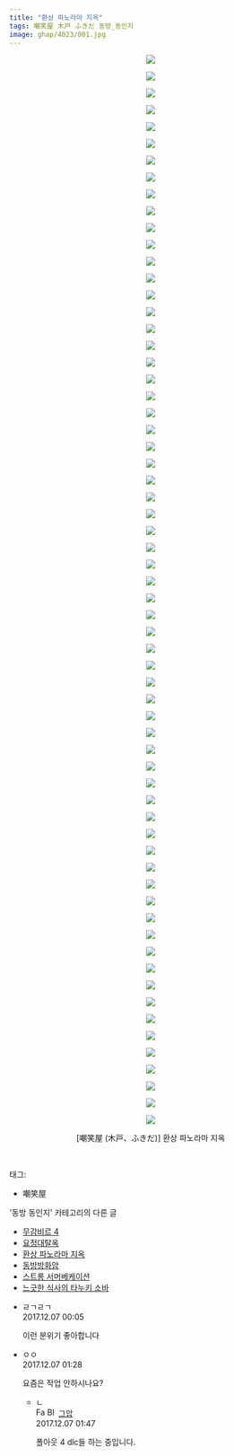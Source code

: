```yaml
---
title: "환상 파노라마 지옥"
tags: 嘲笑屋 木戸 ふきだ 동방_동인지
image: ghap/4023/001.jpg
---
```

<div class="article">
<p style="text-align: center; clear: none; float: none;"><img src="{{ site.nasurl }}/ghap/4023/001.jpg"/></p>
<p style="text-align: center; clear: none; float: none;"><img src="{{ site.nasurl }}/ghap/4023/002.jpg"/></p>
<p style="text-align: center; clear: none; float: none;"><img src="{{ site.nasurl }}/ghap/4023/003.jpg"/></p>
<p style="text-align: center; clear: none; float: none;"><img src="{{ site.nasurl }}/ghap/4023/004.jpg"/></p>
<p style="text-align: center; clear: none; float: none;"><img src="{{ site.nasurl }}/ghap/4023/005.jpg"/></p>
<p style="text-align: center; clear: none; float: none;"><img src="{{ site.nasurl }}/ghap/4023/006.jpg"/></p>
<p style="text-align: center; clear: none; float: none;"><img src="{{ site.nasurl }}/ghap/4023/007.jpg"/></p>
<p style="text-align: center; clear: none; float: none;"><img src="{{ site.nasurl }}/ghap/4023/008.jpg"/></p>
<p style="text-align: center; clear: none; float: none;"><img src="{{ site.nasurl }}/ghap/4023/009.jpg"/></p>
<p style="text-align: center; clear: none; float: none;"><img src="{{ site.nasurl }}/ghap/4023/010.jpg"/></p>
<p style="text-align: center; clear: none; float: none;"><img src="{{ site.nasurl }}/ghap/4023/011.jpg"/></p>
<p style="text-align: center; clear: none; float: none;"><img src="{{ site.nasurl }}/ghap/4023/012.jpg"/></p>
<p style="text-align: center; clear: none; float: none;"><img src="{{ site.nasurl }}/ghap/4023/013.jpg"/></p>
<p style="text-align: center; clear: none; float: none;"><img src="{{ site.nasurl }}/ghap/4023/014.jpg"/></p>
<p style="text-align: center; clear: none; float: none;"><img src="{{ site.nasurl }}/ghap/4023/015.jpg"/></p>
<p style="text-align: center; clear: none; float: none;"><img src="{{ site.nasurl }}/ghap/4023/016.jpg"/></p>
<p style="text-align: center; clear: none; float: none;"><img src="{{ site.nasurl }}/ghap/4023/017.jpg"/></p>
<p style="text-align: center; clear: none; float: none;"><img src="{{ site.nasurl }}/ghap/4023/018.jpg"/></p>
<p style="text-align: center; clear: none; float: none;"><img src="{{ site.nasurl }}/ghap/4023/019.jpg"/></p>
<p style="text-align: center; clear: none; float: none;"><img src="{{ site.nasurl }}/ghap/4023/020.jpg"/></p>
<p style="text-align: center; clear: none; float: none;"><img src="{{ site.nasurl }}/ghap/4023/021.jpg"/></p>
<p style="text-align: center; clear: none; float: none;"><img src="{{ site.nasurl }}/ghap/4023/022.jpg"/></p>
<p style="text-align: center; clear: none; float: none;"><img src="{{ site.nasurl }}/ghap/4023/023.jpg"/></p>
<p style="text-align: center; clear: none; float: none;"><img src="{{ site.nasurl }}/ghap/4023/024.jpg"/></p>
<p style="text-align: center; clear: none; float: none;"><img src="{{ site.nasurl }}/ghap/4023/025.jpg"/></p>
<p style="text-align: center; clear: none; float: none;"><img src="{{ site.nasurl }}/ghap/4023/026.jpg"/></p>
<p style="text-align: center; clear: none; float: none;"><img src="{{ site.nasurl }}/ghap/4023/027.jpg"/></p>
<p style="text-align: center; clear: none; float: none;"><img src="{{ site.nasurl }}/ghap/4023/028.jpg"/></p>
<p style="text-align: center; clear: none; float: none;"><img src="{{ site.nasurl }}/ghap/4023/029.jpg"/></p>
<p style="text-align: center; clear: none; float: none;"><img src="{{ site.nasurl }}/ghap/4023/030.jpg"/></p>
<p style="text-align: center; clear: none; float: none;"><img src="{{ site.nasurl }}/ghap/4023/031.jpg"/></p>
<p style="text-align: center; clear: none; float: none;"><img src="{{ site.nasurl }}/ghap/4023/032.jpg"/></p>
<p style="text-align: center; clear: none; float: none;"><img src="{{ site.nasurl }}/ghap/4023/033.jpg"/></p>
<p style="text-align: center; clear: none; float: none;"><img src="{{ site.nasurl }}/ghap/4023/034.jpg"/></p>
<p style="text-align: center; clear: none; float: none;"><img src="{{ site.nasurl }}/ghap/4023/035.jpg"/></p>
<p style="text-align: center; clear: none; float: none;"><img src="{{ site.nasurl }}/ghap/4023/036.jpg"/></p>
<p style="text-align: center; clear: none; float: none;"><img src="{{ site.nasurl }}/ghap/4023/037.jpg"/></p>
<p style="text-align: center; clear: none; float: none;"><img src="{{ site.nasurl }}/ghap/4023/038.jpg"/></p>
<p style="text-align: center; clear: none; float: none;"><img src="{{ site.nasurl }}/ghap/4023/039.jpg"/></p>
<p style="text-align: center; clear: none; float: none;"><img src="{{ site.nasurl }}/ghap/4023/040.jpg"/></p>
<p style="text-align: center; clear: none; float: none;"><img src="{{ site.nasurl }}/ghap/4023/041.jpg"/></p>
<p style="text-align: center; clear: none; float: none;"><img src="{{ site.nasurl }}/ghap/4023/042.jpg"/></p>
<p style="text-align: center; clear: none; float: none;"><img src="{{ site.nasurl }}/ghap/4023/043.jpg"/></p>
<p style="text-align: center; clear: none; float: none;"><img src="{{ site.nasurl }}/ghap/4023/044.jpg"/></p>
<p style="text-align: center; clear: none; float: none;"><img src="{{ site.nasurl }}/ghap/4023/045.jpg"/></p>
<p style="text-align: center; clear: none; float: none;"><img src="{{ site.nasurl }}/ghap/4023/046.jpg"/></p>
<p style="text-align: center; clear: none; float: none;"><img src="{{ site.nasurl }}/ghap/4023/047.jpg"/></p>
<p style="text-align: center; clear: none; float: none;"><img src="{{ site.nasurl }}/ghap/4023/048.jpg"/></p>
<p style="text-align: center; clear: none; float: none;"><img src="{{ site.nasurl }}/ghap/4023/049.jpg"/></p>
<p style="text-align: center; clear: none; float: none;"><img src="{{ site.nasurl }}/ghap/4023/050.jpg"/></p>
<p style="text-align: center; clear: none; float: none;"><img src="{{ site.nasurl }}/ghap/4023/051.jpg"/></p>
<p style="text-align: center; clear: none; float: none;"><img src="{{ site.nasurl }}/ghap/4023/052.jpg"/></p>
<p style="text-align: center; clear: none; float: none;"><img src="{{ site.nasurl }}/ghap/4023/053.jpg"/></p>
<p style="text-align: center; clear: none; float: none;"><img src="{{ site.nasurl }}/ghap/4023/054.jpg"/></p>
<p style="text-align: center; clear: none; float: none;"><img src="{{ site.nasurl }}/ghap/4023/055.jpg"/></p>
<p style="text-align: center; clear: none; float: none;"><img src="{{ site.nasurl }}/ghap/4023/056.jpg"/></p>
<p style="text-align: center; clear: none; float: none;"><img src="{{ site.nasurl }}/ghap/4023/057.jpg"/></p>
<p style="text-align: center; clear: none; float: none;"><img src="{{ site.nasurl }}/ghap/4023/058.jpg"/></p>
<p style="text-align: center; clear: none; float: none;"><img src="{{ site.nasurl }}/ghap/4023/059.jpg"/></p>
<p style="text-align: center; clear: none; float: none;"><img src="{{ site.nasurl }}/ghap/4023/060.jpg"/></p>
<p style="text-align: center; clear: none; float: none;"><img src="{{ site.nasurl }}/ghap/4023/061.jpg"/></p>
<p style="text-align: center; clear: none; float: none;"><img src="{{ site.nasurl }}/ghap/4023/062.jpg"/></p>
<p style="text-align: center; clear: none; float: none;"><img src="{{ site.nasurl }}/ghap/4023/063.jpg"/></p>
<p style="text-align: center; clear: none; float: none;"><img src="{{ site.nasurl }}/ghap/4023/064.jpg"/></p>
<p style="text-align: center; clear: none; float: none;">[嘲笑屋 (木戸、ふきだ)] 환상 파노라마 지옥</p>
<p><br/></p>
</div><div class="tagTrail">
<p>태그: </p>
<ul>
<li>嘲笑屋</li>
</ul>
</div><div class="another">
<p>'동방 동인지' 카테고리의 다른 글</p>
<ul>
<li><a href="/2017-12-09-ghap_4025">무감비르 4</a></li>
<li><a href="/2017-12-09-ghap_4024">요정대탈옥</a></li>
<li><a href="/2017-12-06-ghap_4023">환상 파노라마 지옥</a></li>
<li><a href="/2017-12-01-ghap_4021">동방방화암</a></li>
<li><a href="/2017-12-01-ghap_4020">스트롱 서머베케이션</a></li>
<li><a href="/2017-12-01-ghap_4019">느긋한 식사의 타누키 소바</a></li>
</ul>
</div><div class="cb_module cb_fluid">
<div class="cb_wrt cb_profile">
<div class="comment">
<ul>
<li class="cb_thumb_off" id="comment15146446">
<div class="cb_comment_area">
<div class="cb_info_area">
<div class="cb_section">
<span class="cb_nick_name">ㄹㄱㄹㄱ</span>
</div>
<div class="cb_section">
<span class="cb_date">2017.12.07 00:05 </span>
</div>
</div>
<div class="cb_dsc_comment">
<p class="cb_dsc">
											이런 분위기 좋아합니다
										</p>
</div>
</div></li>
<li class="cb_thumb_off" id="comment15146507">
<div class="cb_comment_area">
<div class="cb_info_area">
<div class="cb_section">
<span class="cb_nick_name">ㅇㅇ</span>
</div>
<div class="cb_section">
<span class="cb_date">2017.12.07 01:28 </span>
</div>
</div>
<div class="cb_dsc_comment">
<p class="cb_dsc">
											요즘은 작업 안하시나요?
										</p>
</div>
<ul>
<li class="cb_thumb_off" id="comment15146522">
<span class="cb_bu_subnode">ㄴ</span>
<div class="cb_comment_area">
<div class="cb_info_area">
<div class="cb_section">
<span class="cb_nick_name"><img alt="Favicon of https://ghaptouhou.tistory.com" height="16" onerror="this.onerror=null;this.parentNode.removeChild(this)" src="https://ghaptouhou.tistory.com/favicon.ico" width="16"/> <img alt="BlogIcon" height="16" onerror="this.parentNode.removeChild(this)" src="https://ghaptouhou.tistory.com/index.gif" width="16"/> <a href="https://ghaptouhou.tistory.com" onclick="return openLinkInNewWindow(this)"> 그압</a><span class="tistoryProfileLayerTrigger" onclick='TistoryProfile.show(event, this, {"title":"\uc800\uae30 \uc774\uac70 \ub098\uc911\uc5d0 \uc218\uc815 \uac00\ub2a5\ud558\ub098\uc694","url":"https:\/\/ghap.tistory.com","nickname":"\uadf8\uc555","items":[]}); return false;'></span></span>
</div>
<div class="cb_section">
<span class="cb_date">2017.12.07 01:47 </span>
</div>
</div>
<div class="cb_dsc_comment">
<p class="cb_dsc">
																폴아웃 4 dlc들 하는 중입니다.
															</p>
</div>
</div>
</li>
</ul>
</div></li>
</ul>
</div>
</div><!-- commentList close -->
</div>